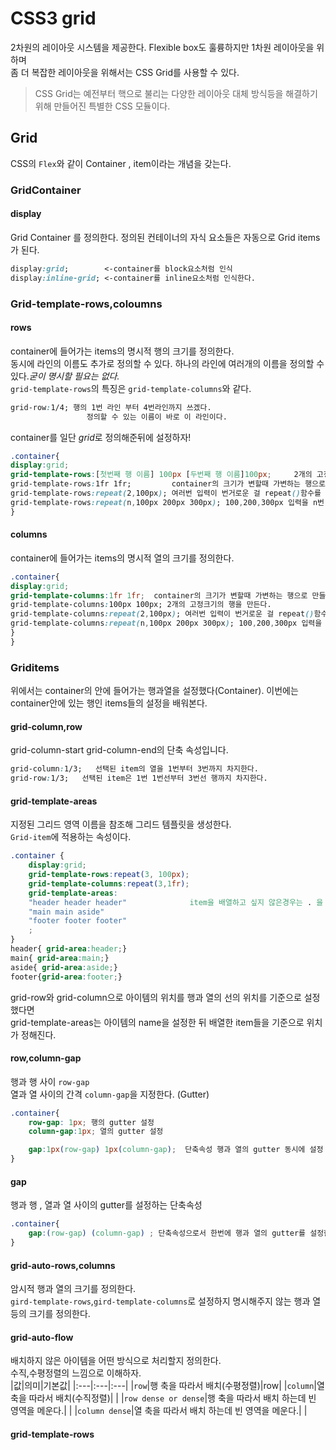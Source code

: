 # CSS3 grid  

2차원의 레이아웃 시스템을 제공한다. Flexible box도 훌륭하지만 1차원 레이아웃을 위하며  
좀 더 복잡한 레이아웃을 위해서는 CSS Grid를 사용할 수 있다.  
 >CSS Grid는 예전부터 핵으로 불리는 다양한 레이아웃 대체 방식등을 해결하기 위해 만들어진 특별한 CSS 모듈이다.  

## Grid  
CSS의 `Flex`와 같이 Container , item이라는 개념을 갖는다.  


### GridContainer  

#### display  

Grid Container 를 정의한다. 정의된 컨테이너의 자식 요소들은 자동으로 Grid items가 된다.  

```css
display:grid;        <-container를 block요소처럼 인식
display:inline-grid; <-container를 inline요소처럼 인식한다.
```  

### Grid-template-rows,coloumns  

#### rows  
container에 들어가는 items의 명시적 행의 크기를 정의한다.  
동시에 라인의 이름도 추가로 정의할 수 있다. 하나의 라인에 여러개의 이름을 정의할 수 있다.*굳이 명시할 필요는 없다.*  
`grid-template-rows`의 특징은 `grid-template-columns`와 같다.  

```css
grid-row:1/4; 행의 1번 라인 부터 4번라인까지 쓰겠다.
                 정의할 수 있는 이름이 바로 이 라인이다.  
```  
container를 일단 *grid*로 정의해준뒤에 설정하자!  


```css
.container{
display:grid;
grid-template-rows:[첫번째 행 이름] 100px [두번째 행 이름]100px;     2개의 고정크기의 행을 만든다.n개를 원하면 n번반복
grid-template-rows:1fr 1fr;         container의 크기가 변할때 가변하는 행으로 만들 수 있다.
grid-template-rows:repeat(2,100px); 여러번 입력이 번거로운 걸 repeat()함수를 이용한다.
grid-template-rows:repeat(n,100px 200px 300px); 100,200,300px 입력을 n번 반복한다.
}
```


#### columns  
container에 들어가는 items의 명시적 열의 크기를 정의한다.

```css
.container{
display:grid;
grid-template-columns:1fr 1fr;  container의 크기가 변할때 가변하는 행으로 만들 수 있다.
grid-template-columns:100px 100px; 2개의 고정크기의 행을 만든다.
grid-template-columns:repeat(2,100px); 여러번 입력이 번거로운 걸 repeat()함수를 이용한다.
grid-template-columns:repeat(n,100px 200px 300px); 100,200,300px 입력을 n번 반복한다.
}
}
```  


### Griditems  
위에서는 container의 안에 들어가는 행과열을 설정했다(Container). 이번에는 container안에 있는 행인 items들의 설정을 배워본다.  

#### grid-column,row  
grid-column-start grid-column-end의 단축 속성입니다. 
```css
grid-column:1/3;   선택된 item의 열을 1번부터 3번까지 차지한다.  
grid-row:1/3;   선택된 item은 1번 1번선부터 3번선 행까지 차지한다.
```  

#### grid-template-areas  
지정된 그리드 영역 이름을 참조해 그리드 템플릿을 생성한다.  
`Grid-item`에 적용하는 속성이다.  

```css
.container {
    display:grid;
    grid-template-rows:repeat(3, 100px);
    grid-template-columns:repeat(3,1fr);
    grid-template-areas:
    "header header header"              item을 배열하고 싶지 않은경우는 . 을 작성하면 된다.
    "main main aside"
    "footer footer footer"
    ;
}
header{ grid-area:header;}
main{ grid-area:main;}
aside{ grid-area:aside;}
footer{grid-area:footer;}
```  
grid-row와 grid-column으로 아이템의 위치를 행과 열의 선의 위치를 기준으로 설정했다면  
grid-template-areas는 아이템의 name을 설정한 뒤 배열한 item들을 기준으로 위치가 정해진다. 

#### row,column-gap  
행과 행 사이 `row-gap`  
열과 열 사이의 간격 `column-gap`을 지정한다.  (Gutter)  
```css
.container{
    row-gap: 1px; 행의 gutter 설정
    column-gap:1px; 열의 gutter 설정

    gap:1px(row-gap) 1px(column-gap);  단축속성 행과 열의 gutter 동시에 설정 
}
```  

#### gap  
행과 행 , 열과 열 사이의 gutter를 설정하는 단축속성  
```css
.container{
    gap:(row-gap) (column-gap) ; 단축속성으로서 한번에 행과 열의 gutter를 설정한다.
}
```  

#### grid-auto-rows,columns  
암시적 행과 열의 크기를 정의한다.  
`gird-template-rows`,`gird-template-columns`로 설정하지 명시해주지 않는 행과 열등의 크기를 정의한다.  


#### grid-auto-flow  
배치하지 않은 아이템을 어떤 방식으로 처리할지 정의한다.  
수직,수평정렬의 느낌으로 이해하자.  
|값|의미|기본값|
|:---|:---|:---|
|`row`|행 축을 따라서 배치(수평정렬)|row|
|`column`|열 축을 따라서 배치(수직정렬)| |
|`row dense or dense`|행 축을 따라서 배치 하는데 빈 영역을 메운다.| |
|`column dense`|열 축을 따라서 배치 하는데 빈 영역을 메운다.| |  

#### grid-template-rows



